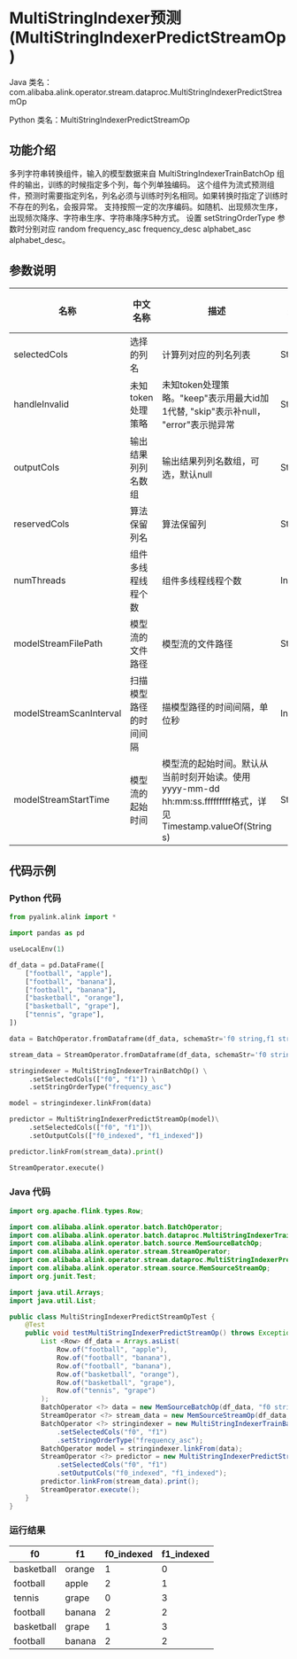 # MultiStringIndexer预测 (MultiStringIndexerPredictStreamOp)
Java 类名：com.alibaba.alink.operator.stream.dataproc.MultiStringIndexerPredictStreamOp

Python 类名：MultiStringIndexerPredictStreamOp


## 功能介绍
多列字符串转换组件，输入的模型数据来自 MultiStringIndexerTrainBatchOp 组件的输出，训练的时候指定多个列，每个列单独编码。
这个组件为流式预测组件，预测时需要指定列名，列名必须与训练时列名相同。如果转换时指定了训练时不存在的列名，会报异常。
支持按照一定的次序编码。如随机、出现频次生序，出现频次降序、字符串生序、字符串降序5种方式。
设置 setStringOrderType 参数时分别对应 random frequency_asc frequency_desc alphabet_asc alphabet_desc。

## 参数说明

| 名称 | 中文名称 | 描述 | 类型 | 是否必须？ | 默认值 |
| --- | --- | --- | --- | --- | --- |
| selectedCols | 选择的列名 | 计算列对应的列名列表 | String[] | ✓ |  |
| handleInvalid | 未知token处理策略 | 未知token处理策略。"keep"表示用最大id加1代替, "skip"表示补null， "error"表示抛异常 | String |  | "KEEP" |
| outputCols | 输出结果列列名数组 | 输出结果列列名数组，可选，默认null | String[] |  | null |
| reservedCols | 算法保留列名 | 算法保留列 | String[] |  | null |
| numThreads | 组件多线程线程个数 | 组件多线程线程个数 | Integer |  | 1 |
| modelStreamFilePath | 模型流的文件路径 | 模型流的文件路径 | String |  | null |
| modelStreamScanInterval | 扫描模型路径的时间间隔 | 描模型路径的时间间隔，单位秒 | Integer |  | 10 |
| modelStreamStartTime | 模型流的起始时间 | 模型流的起始时间。默认从当前时刻开始读。使用yyyy-mm-dd hh:mm:ss.fffffffff格式，详见Timestamp.valueOf(String s) | String |  | null |


## 代码示例
### Python 代码
```python
from pyalink.alink import *

import pandas as pd

useLocalEnv(1)

df_data = pd.DataFrame([
    ["football", "apple"],
    ["football", "banana"],
    ["football", "banana"],
    ["basketball", "orange"],
    ["basketball", "grape"],
    ["tennis", "grape"],
])

data = BatchOperator.fromDataframe(df_data, schemaStr='f0 string,f1 string')

stream_data = StreamOperator.fromDataframe(df_data, schemaStr='f0 string,f1 string')

stringindexer = MultiStringIndexerTrainBatchOp() \
     .setSelectedCols(["f0", "f1"]) \
     .setStringOrderType("frequency_asc")

model = stringindexer.linkFrom(data)

predictor = MultiStringIndexerPredictStreamOp(model)\
     .setSelectedCols(["f0", "f1"])\
     .setOutputCols(["f0_indexed", "f1_indexed"])

predictor.linkFrom(stream_data).print()

StreamOperator.execute()
```
### Java 代码
```java
import org.apache.flink.types.Row;

import com.alibaba.alink.operator.batch.BatchOperator;
import com.alibaba.alink.operator.batch.dataproc.MultiStringIndexerTrainBatchOp;
import com.alibaba.alink.operator.batch.source.MemSourceBatchOp;
import com.alibaba.alink.operator.stream.StreamOperator;
import com.alibaba.alink.operator.stream.dataproc.MultiStringIndexerPredictStreamOp;
import com.alibaba.alink.operator.stream.source.MemSourceStreamOp;
import org.junit.Test;

import java.util.Arrays;
import java.util.List;

public class MultiStringIndexerPredictStreamOpTest {
	@Test
	public void testMultiStringIndexerPredictStreamOp() throws Exception {
		List <Row> df_data = Arrays.asList(
			Row.of("football", "apple"),
			Row.of("football", "banana"),
			Row.of("football", "banana"),
			Row.of("basketball", "orange"),
			Row.of("basketball", "grape"),
			Row.of("tennis", "grape")
		);
		BatchOperator <?> data = new MemSourceBatchOp(df_data, "f0 string,f1 string");
		StreamOperator <?> stream_data = new MemSourceStreamOp(df_data, "f0 string,f1 string");
		BatchOperator <?> stringindexer = new MultiStringIndexerTrainBatchOp()
			.setSelectedCols("f0", "f1")
			.setStringOrderType("frequency_asc");
		BatchOperator model = stringindexer.linkFrom(data);
		StreamOperator <?> predictor = new MultiStringIndexerPredictStreamOp(model)
			.setSelectedCols("f0", "f1")
			.setOutputCols("f0_indexed", "f1_indexed");
		predictor.linkFrom(stream_data).print();
		StreamOperator.execute();
	}
}
```

### 运行结果

f0|f1|f0_indexed|f1_indexed
---|---|----------|----------
basketball|orange|1|0
football|apple|2|1
tennis|grape|0|3
football|banana|2|2
basketball|grape|1|3
football|banana|2|2
